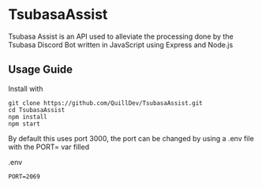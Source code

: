 # TsubasaAssist

Tsubasa Assist is an API used to alleviate the processing done by the Tsubasa Discord Bot written in JavaScript using Express and Node.js


## Usage Guide
Install with
```
git clone https://github.com/QuillDev/TsubasaAssist.git
cd TsubasaAssist
npm install
npm start
```

By default this uses port 3000, the port can be changed by using a .env file with the PORT= var filled


.env
```
PORT=2069
```